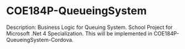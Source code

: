 # COE184P-QueueingSystem
Description: 
Business Logic for Queuing System. School Project for Microsoft .Net 4 Specialization.
This will be implemented in COE184P-QueueingSystem-Cordova.
